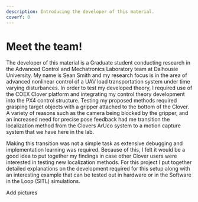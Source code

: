 ```yaml
---
description: Introducing the developer of this material.
coverY: 0
---
```


# Meet the team!

The developer of this material is a Graduate student conducting research in the Advanced Control and Mechatronics Laboratory team at Dalhousie University. My name is Sean Smith and my research focus is in the area of advanced nonlinear control of a UAV load transportation system under time varying disturbances. In order to test my developed theory, I required use of the COEX Clover platform and integrating my control theory development into the PX4 control structure. Testing my proposed methods required grasping target objects with a gripper attached to the bottom of the Clover. A variety of reasons such as the camera being blocked by the gripper, and an increased need for precise pose feedback had me transition the localization method from the Clovers ArUco system to a motion capture system that we have here in the lab.

Making this transition was not a simple task as extensive debugging and implementation learning was required. Because of this, I felt it would be a good idea to put together my findings in case other Clover users were interested in testing new localization methods. For this project I put together detailed explanations on the development required for this setup along with an interesting example that can be tested out in hardware or in the Software in the Loop (SITL) simulations.

Add pictures

